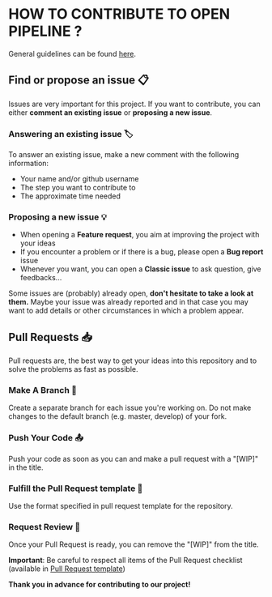 # HOW TO CONTRIBUTE TO OPEN PIPELINE ? 

General guidelines can be found [here](https://docs.github.com/en/get-started/quickstart/contributing-to-projects). 

## Find or propose an issue 📋

Issues are very important for this project. If you want to contribute, you can either **comment an existing issue** or **proposing a new issue**. 

### Answering an existing issue 🏷
To answer an existing issue, make a new comment with the following information: 
  - Your name and/or github username
  - The step you want to contribute to 
  - The approximate time needed 

### Proposing a new issue 💡
  - When opening a **Feature request**, you aim at improving the project with your ideas
  - If you encounter a problem or if there is a bug, please open a **Bug report** issue
  - Whenever you want, you can open a **Classic issue** to ask question, give feedbacks...

Some issues are (probably) already open, **don't hesitate to take a look at them.** Maybe your issue was already reported and in that case you may want to add details or other circumstances in which a problem appear. 

## Pull Requests 📥

Pull requests are, the best way to get your ideas into this repository and to solve the problems as fast as possible.

### Make A Branch 🌳
Create a separate branch for each issue you're working on. Do not make changes to the default branch (e.g. master, develop) of your fork.

### Push Your Code 📤
Push your code as soon as you can and make a pull request with a "[WIP]" in the title. 

### Fulfill the Pull Request template 📝
Use the format specified in pull request template for the repository. 

### Request Review 🥸
Once your Pull Request is ready, you can remove the "[WIP]" from the title.

**Important**: Be careful to respect all items of the Pull Request checklist (available in [Pull Request template](https://github.com/elodiegermani/open_pipeline/blob/main/.github/PULL_REQUEST_TEMPLATE/pull_request_template.md))

**Thank you in advance for contributing to our project!**